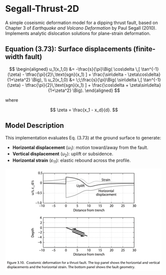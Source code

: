# Segall-Thrust-2D

A simple coseismic deformation model for a dipping thrust fault, based on Chapter 3 of *Earthquake and Volcano Deformation* by Paul Segall (2010). Implements analytic dislocation solutions for plane-strain deformation.


## Equation (3.73): Surface displacements (finite-width fault)

$$
\begin{aligned}
u_1(x_1,0) &= -\frac{s}{\pi}\Big( \cos\delta \,[ \tan^{-1}(\zeta) - \tfrac{\pi}{2}\,\text{sgn}(x_1) ] + \frac{\sin\delta - \zeta\cos\delta}{1+\zeta^2} \Big), \\
u_2(x_1,0) &= \;\;\frac{s}{\pi}\Big( \sin\delta \,[ \tan^{-1}(\zeta) - \tfrac{\pi}{2}\,\text{sgn}(x_1) ] + \frac{\cos\delta + \zeta\sin\delta}{1+\zeta^2} \Big).
\end{aligned}
$$

where

$$
\zeta = \frac{x_1 - x_d}{d}.
$$

## Model Description

This implementation evaluates Eq. (3.73) at the ground surface to generate:
- **Horizontal displacement** ($u_1$): motion toward/away from the fault.  
- **Vertical displacement** ($u_2$): uplift or subsidence.  
- **Horizontal strain** ($\varepsilon_{11}$): elastic rebound across the profile.

<img src="https://github.com/braydennoh/Segall-Thrust-2D/blob/main/3.10.png" alt="Figure 3.10: Coseismic deformation for a 20° dipping thrust fault" width="500"/>
